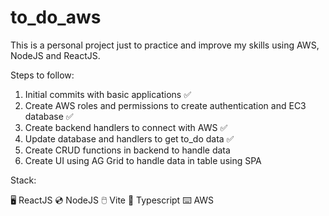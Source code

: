 # to_do_aws

This is a personal project just to practice and improve my skills using AWS, NodeJS and ReactJS.

Steps to follow:

1. Initial commits with basic applications :white_check_mark:
2. Create AWS roles and permissions to create authentication and EC3 database :white_check_mark:
3. Create backend handlers to connect with AWS :white_check_mark:
4. Update database and handlers to get to_do data :white_check_mark:
5. Create CRUD functions in backend to handle data
6. Create UI using AG Grid to handle data in table using SPA

Stack:

:desktop_computer: ReactJS
:cd: NodeJS
:computer_mouse: Vite
:floppy_disk: Typescript
:keyboard: AWS
